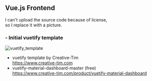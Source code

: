 ## Vue.js Frontend
 I can't upload the source code because of license, </br>
 so I replace it with a picture.


### - Initial vuetify template
![vuetify_template](https://user-images.githubusercontent.com/62462440/165200500-4986d532-4fcf-4acf-be53-2efb96b11872.png)

- vuetify template by Creative-Tim
<br>https://www.creative-tim.com</br>
- vuetify-material-dashboard-master (free)
<br>https://www.creative-tim.com/product/vuetify-material-dashboard
